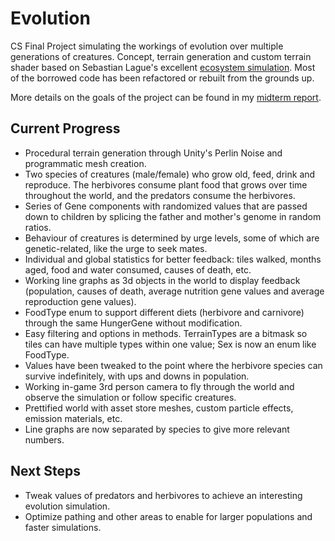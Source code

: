 # Evolution
CS Final Project simulating the workings of evolution over multiple generations of creatures. Concept, terrain generation and custom terrain shader based on Sebastian Lague's excellent [ecosystem simulation](https://github.com/SebLague/Ecosystem-2/tree/master). Most of the borrowed code has been refactored or rebuilt from the grounds up.

More details on the goals of the project can be found in my [midterm report](https://docs.google.com/document/d/1kLYXM7bCpaHHlvhtzHdlWk9fkTlYQ4Y3WisZ4CgeYk8/edit?usp=sharing).


## Current Progress

* Procedural terrain generation through Unity's Perlin Noise and programmatic mesh creation.
* Two species of creatures (male/female) who grow old, feed, drink and reproduce. The herbivores consume plant food that grows over time throughout the world, and the predators consume the herbivores.
* Series of Gene components with randomized values that are passed down to children by splicing the father and mother's genome in random ratios.
* Behaviour of creatures is determined by urge levels, some of which are genetic-related, like the urge to seek mates.
* Individual and global statistics for better feedback: tiles walked, months aged, food and water consumed, causes of death, etc.
* Working line graphs as 3d objects in the world to display feedback (population, causes of death, average nutrition gene values and average reproduction gene values).
* FoodType enum to support different diets (herbivore and carnivore) through the same HungerGene without modification.
* Easy filtering and options in methods. TerrainTypes are a bitmask so tiles can have multiple types within one value; Sex is now an enum like FoodType.
* Values have been tweaked to the point where the herbivore species can survive indefinitely, with ups and downs in population.
* Working in-game 3rd person camera to fly through the world and observe the simulation or follow specific creatures.
* Prettified world with asset store meshes, custom particle effects, emission materials, etc.
* Line graphs are now separated by species to give more relevant numbers.


## Next Steps

* Tweak values of predators and herbivores to achieve an interesting evolution simulation.
* Optimize pathing and other areas to enable for larger populations and faster simulations.

